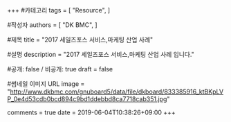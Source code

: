 +++
#카테고리
tags = [
    "Resource",
]

#작성자
authors = [
    "DK BMC",
]

#제목
title = "2017 세일즈포스 서비스,마케팅 산업 사례"

#설명
description = "2017 세일즈포스 서비스,마케팅 산업 사례 입니다."

#공개: false / 비공개: true
draft = false

#썸네일 이미지 URL
image = "http://www.dkbmc.com/gnuboard5/data/file/dkboard/833385916_ktBKpLVP_0e4d53cdb0bcd894c9bd1ddebbd8ca7718cab351.jpg"

comments = true
date = 2019-06-04T10:38:26+09:00
+++

<!-- 게시글 내용 -->
